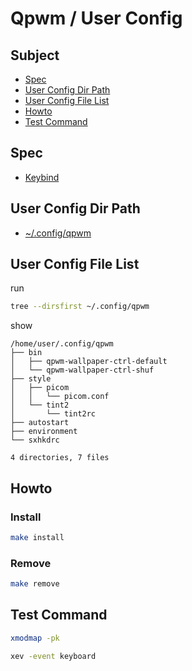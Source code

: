 
# Qpwm / User Config


## Subject

* [Spec](#spec)
* [User Config Dir Path](#user-config-dir-path)
* [User Config File List](#user-config-file-list)
* [Howto](#howto)
* [Test Command](#test-command)


## Spec

* [Keybind](spec-keybind.md)


## User Config Dir Path

* [~/.config/qpwm](./qpwm)

## User Config File List

run

``` sh
tree --dirsfirst ~/.config/qpwm
```

show

```
/home/user/.config/qpwm
├── bin
│   ├── qpwm-wallpaper-ctrl-default
│   └── qpwm-wallpaper-ctrl-shuf
├── style
│   ├── picom
│   │   └── picom.conf
│   └── tint2
│       └── tint2rc
├── autostart
├── environment
└── sxhkdrc

4 directories, 7 files
```




## Howto

### Install

``` sh
make install
```

### Remove

``` sh
make remove
```

## Test Command

``` sh
xmodmap -pk
```

``` sh
xev -event keyboard
```
